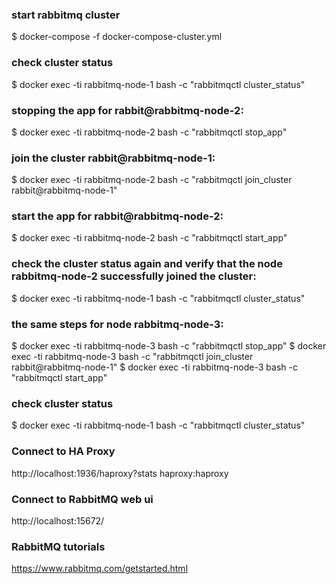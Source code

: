### start rabbitmq cluster
$ docker-compose -f docker-compose-cluster.yml



### check cluster status
$ docker exec -ti rabbitmq-node-1 bash -c "rabbitmqctl cluster_status"

### stopping the app for rabbit@rabbitmq-node-2:
$ docker exec -ti rabbitmq-node-2 bash -c "rabbitmqctl stop_app"

### join the cluster rabbit@rabbitmq-node-1:
$ docker exec -ti rabbitmq-node-2 bash -c "rabbitmqctl join_cluster rabbit@rabbitmq-node-1"

### start the app for rabbit@rabbitmq-node-2:
$ docker exec -ti rabbitmq-node-2 bash -c "rabbitmqctl start_app"

### check the cluster status again and verify that the node rabbitmq-node-2 successfully joined the cluster:
$ docker exec -ti rabbitmq-node-1 bash -c "rabbitmqctl cluster_status"

### the same steps for node rabbitmq-node-3:
$ docker exec -ti rabbitmq-node-3 bash -c "rabbitmqctl stop_app"
$ docker exec -ti rabbitmq-node-3 bash -c "rabbitmqctl join_cluster rabbit@rabbitmq-node-1"
$ docker exec -ti rabbitmq-node-3 bash -c "rabbitmqctl start_app"


### check cluster status 
$ docker exec -ti rabbitmq-node-1 bash -c "rabbitmqctl cluster_status"


### Connect to HA Proxy
http://localhost:1936/haproxy?stats
haproxy:haproxy

### Connect to RabbitMQ web ui
http://localhost:15672/

### RabbitMQ tutorials
https://www.rabbitmq.com/getstarted.html
